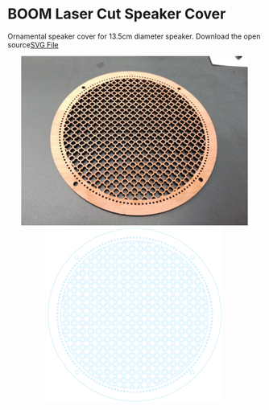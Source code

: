 # BOOM Laser Cut Speaker Cover

Ornamental speaker cover for 13.5cm diameter speaker.
Download the open source[SVG File](https://github.com/BoomCorp/BOOM-Laser-Cut-Speaker-Cover/blob/master/svgs/BOOM%20Speaker%20Cover%201.svg)

<p align="center">
  <img src="pics/BOOM Speaker Cover 1.jpg" width="450"/>
  <img src="pics/BOOM Speaker Cover 1 svg preview.png" width="350"/>
</p>
